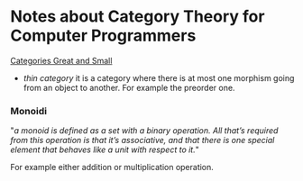 Notes about Category Theory for Computer Programmers
===

[Categories Great and Small](https://bartoszmilewski.com/2014/12/05/categories-great-and-small/)

- _thin category_ it is a category where there is at most one morphism going from an object to another. For example the preorder one.

### Monoidi

"_a monoid is defined as a set with a binary operation. All that’s required from this operation is that it’s associative, and that there is one special element that behaves like a unit with respect to it._"

For example either addition or multiplication operation.
